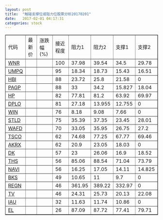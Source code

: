 ```yaml
---
layout: post
title:  "触碰支撑位或阻力位股票分析20170201"
date:   2017-02-01 04:17:31
categories: stock
---
```

<script type="text/javascript">
var stockList = []
stockList.push('gb_wnr');
stockList.push('gb_umpq');
stockList.push('gb_hbi');
stockList.push('gb_pagp');
stockList.push('gb_hp');
stockList.push('gb_dplo');
stockList.push('gb_win');
stockList.push('gb_stld');
stockList.push('gb_wafd');
stockList.push('gb_tsco');
stockList.push('gb_akrx');
stockList.push('gb_dk');
stockList.push('gb_ths');
stockList.push('gb_navi');
stockList.push('gb_bks');
stockList.push('gb_regn');
stockList.push('gb_tv');
stockList.push('gb_iau');
stockList.push('gb_el');
</script>
<table border="1">
 <tr>
 <td>代码</td>
 <td>最新价</td>
 <td>涨跌幅(%)</td>
 <td>接近程度</td>
 <td>阻力1</td>
 <td>阻力2</td>
 <td>支撑1</td>
 <td>支撑2</td>
</tr>
  <tr id="wnr" class="green">
  <td><a href="http://stock.finance.sina.com.cn/usstock/quotes/WNR.html" target="_blank">WNR</a></td><td></td><td></td><td>100</td><td>37.98</td><td>39.54</td><td>34.5</td><td>29.78</td></tr>
  <tr id="umpq" class="red">
  <td><a href="http://stock.finance.sina.com.cn/usstock/quotes/UMPQ.html" target="_blank">UMPQ</a></td><td></td><td></td><td>95</td><td>18.34</td><td>18.73</td><td>15.43</td><td>16.51</td></tr>
  <tr id="hbi" class="red">
  <td><a href="http://stock.finance.sina.com.cn/usstock/quotes/HBI.html" target="_blank">HBI</a></td><td></td><td></td><td>88</td><td>23.72</td><td>25.8</td><td>21.58</td><td>0</td></tr>
  <tr id="pagp" class="red">
  <td><a href="http://stock.finance.sina.com.cn/usstock/quotes/PAGP.html" target="_blank">PAGP</a></td><td></td><td></td><td>88</td><td>33</td><td>34.2</td><td>15.827</td><td>18.04</td></tr>
  <tr id="hp" class="green">
  <td><a href="http://stock.finance.sina.com.cn/usstock/quotes/HP.html" target="_blank">HP</a></td><td></td><td></td><td>82</td><td>77.81</td><td>81.2</td><td>63.92</td><td>69.97</td></tr>
  <tr id="dplo" class="green">
  <td><a href="http://stock.finance.sina.com.cn/usstock/quotes/DPLO.html" target="_blank">DPLO</a></td><td></td><td></td><td>81</td><td>27.18</td><td>13.955</td><td>12.755</td><td>0</td></tr>
  <tr id="win" class="red">
  <td><a href="http://stock.finance.sina.com.cn/usstock/quotes/WIN.html" target="_blank">WIN</a></td><td></td><td></td><td>76</td><td>8.18</td><td>9.08</td><td>7.66</td><td>0</td></tr>
  <tr id="stld" class="red">
  <td><a href="http://stock.finance.sina.com.cn/usstock/quotes/STLD.html" target="_blank">STLD</a></td><td></td><td></td><td>75</td><td>35.39</td><td>37.35</td><td>23.45</td><td>28.01</td></tr>
  <tr id="wafd" class="red">
  <td><a href="http://stock.finance.sina.com.cn/usstock/quotes/WAFD.html" target="_blank">WAFD</a></td><td></td><td></td><td>70</td><td>33.05</td><td>35.95</td><td>26.75</td><td>27.2</td></tr>
  <tr id="tsco" class="red">
  <td><a href="http://stock.finance.sina.com.cn/usstock/quotes/TSCO.html" target="_blank">TSCO</a></td><td></td><td></td><td>62</td><td>74.68</td><td>77.25</td><td>67.77</td><td>69.46</td></tr>
  <tr id="akrx" class="green">
  <td><a href="http://stock.finance.sina.com.cn/usstock/quotes/AKRX.html" target="_blank">AKRX</a></td><td></td><td></td><td>62</td><td>20.9</td><td>23.05</td><td>18.03</td><td>0</td></tr>
  <tr id="dk" class="red">
  <td><a href="http://stock.finance.sina.com.cn/usstock/quotes/DK.html" target="_blank">DK</a></td><td></td><td></td><td>57</td><td>23</td><td>26.06</td><td>16.9</td><td>18.52</td></tr>
  <tr id="ths" class="green">
  <td><a href="http://stock.finance.sina.com.cn/usstock/quotes/THS.html" target="_blank">THS</a></td><td></td><td></td><td>56</td><td>85.06</td><td>88.54</td><td>71.04</td><td>73.79</td></tr>
  <tr id="navi" class="green">
  <td><a href="http://stock.finance.sina.com.cn/usstock/quotes/NAVI.html" target="_blank">NAVI</a></td><td></td><td></td><td>56</td><td>16.25</td><td>17.05</td><td>14.11</td><td>14.825</td></tr>
  <tr id="bks" class="green">
  <td><a href="http://stock.finance.sina.com.cn/usstock/quotes/BKS.html" target="_blank">BKS</a></td><td></td><td></td><td>49</td><td>10.65</td><td>11</td><td>9.7</td><td>0</td></tr>
  <tr id="regn" class="red">
  <td><a href="http://stock.finance.sina.com.cn/usstock/quotes/REGN.html" target="_blank">REGN</a></td><td></td><td></td><td>46</td><td>361.95</td><td>389.22</td><td>332.97</td><td>0</td></tr>
  <tr id="tv" class="green">
  <td><a href="http://stock.finance.sina.com.cn/usstock/quotes/TV.html" target="_blank">TV</a></td><td></td><td></td><td>46</td><td>24.31</td><td>25.73</td><td>20.13</td><td>22.08</td></tr>
  <tr id="iau" class="green">
  <td><a href="http://stock.finance.sina.com.cn/usstock/quotes/IAU.html" target="_blank">IAU</a></td><td></td><td></td><td>32</td><td>11.63</td><td>11.74</td><td>10.86</td><td>0</td></tr>
  <tr id="el" class="green">
  <td><a href="http://stock.finance.sina.com.cn/usstock/quotes/EL.html" target="_blank">EL</a></td><td></td><td></td><td>26</td><td>87.09</td><td>87.72</td><td>77.41</td><td>79.71</td></tr>
</table>
